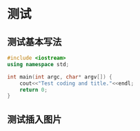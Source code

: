 # 测试
## 测试基本写法
```cpp title = "test.cpp"
#include <iostream>
using namespace std;

int main(int argc, char* argv[]) {
    cout<<"Test coding and title."<<endl;
    return 0;
}
```

## 测试插入图片
